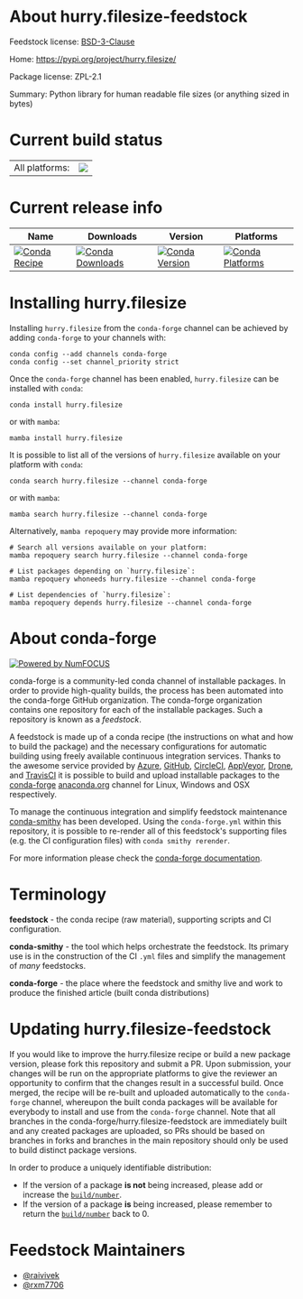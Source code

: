 About hurry.filesize-feedstock
==============================

Feedstock license: [BSD-3-Clause](https://github.com/conda-forge/hurry.filesize-feedstock/blob/main/LICENSE.txt)

Home: https://pypi.org/project/hurry.filesize/

Package license: ZPL-2.1

Summary: Python library for human readable file sizes (or anything sized in bytes)

Current build status
====================


<table><tr><td>All platforms:</td>
    <td>
      <a href="https://dev.azure.com/conda-forge/feedstock-builds/_build/latest?definitionId=9239&branchName=main">
        <img src="https://dev.azure.com/conda-forge/feedstock-builds/_apis/build/status/hurry.filesize-feedstock?branchName=main">
      </a>
    </td>
  </tr>
</table>

Current release info
====================

| Name | Downloads | Version | Platforms |
| --- | --- | --- | --- |
| [![Conda Recipe](https://img.shields.io/badge/recipe-hurry.filesize-green.svg)](https://anaconda.org/conda-forge/hurry.filesize) | [![Conda Downloads](https://img.shields.io/conda/dn/conda-forge/hurry.filesize.svg)](https://anaconda.org/conda-forge/hurry.filesize) | [![Conda Version](https://img.shields.io/conda/vn/conda-forge/hurry.filesize.svg)](https://anaconda.org/conda-forge/hurry.filesize) | [![Conda Platforms](https://img.shields.io/conda/pn/conda-forge/hurry.filesize.svg)](https://anaconda.org/conda-forge/hurry.filesize) |

Installing hurry.filesize
=========================

Installing `hurry.filesize` from the `conda-forge` channel can be achieved by adding `conda-forge` to your channels with:

```
conda config --add channels conda-forge
conda config --set channel_priority strict
```

Once the `conda-forge` channel has been enabled, `hurry.filesize` can be installed with `conda`:

```
conda install hurry.filesize
```

or with `mamba`:

```
mamba install hurry.filesize
```

It is possible to list all of the versions of `hurry.filesize` available on your platform with `conda`:

```
conda search hurry.filesize --channel conda-forge
```

or with `mamba`:

```
mamba search hurry.filesize --channel conda-forge
```

Alternatively, `mamba repoquery` may provide more information:

```
# Search all versions available on your platform:
mamba repoquery search hurry.filesize --channel conda-forge

# List packages depending on `hurry.filesize`:
mamba repoquery whoneeds hurry.filesize --channel conda-forge

# List dependencies of `hurry.filesize`:
mamba repoquery depends hurry.filesize --channel conda-forge
```


About conda-forge
=================

[![Powered by
NumFOCUS](https://img.shields.io/badge/powered%20by-NumFOCUS-orange.svg?style=flat&colorA=E1523D&colorB=007D8A)](https://numfocus.org)

conda-forge is a community-led conda channel of installable packages.
In order to provide high-quality builds, the process has been automated into the
conda-forge GitHub organization. The conda-forge organization contains one repository
for each of the installable packages. Such a repository is known as a *feedstock*.

A feedstock is made up of a conda recipe (the instructions on what and how to build
the package) and the necessary configurations for automatic building using freely
available continuous integration services. Thanks to the awesome service provided by
[Azure](https://azure.microsoft.com/en-us/services/devops/), [GitHub](https://github.com/),
[CircleCI](https://circleci.com/), [AppVeyor](https://www.appveyor.com/),
[Drone](https://cloud.drone.io/welcome), and [TravisCI](https://travis-ci.com/)
it is possible to build and upload installable packages to the
[conda-forge](https://anaconda.org/conda-forge) [anaconda.org](https://anaconda.org/)
channel for Linux, Windows and OSX respectively.

To manage the continuous integration and simplify feedstock maintenance
[conda-smithy](https://github.com/conda-forge/conda-smithy) has been developed.
Using the ``conda-forge.yml`` within this repository, it is possible to re-render all of
this feedstock's supporting files (e.g. the CI configuration files) with ``conda smithy rerender``.

For more information please check the [conda-forge documentation](https://conda-forge.org/docs/).

Terminology
===========

**feedstock** - the conda recipe (raw material), supporting scripts and CI configuration.

**conda-smithy** - the tool which helps orchestrate the feedstock.
                   Its primary use is in the construction of the CI ``.yml`` files
                   and simplify the management of *many* feedstocks.

**conda-forge** - the place where the feedstock and smithy live and work to
                  produce the finished article (built conda distributions)


Updating hurry.filesize-feedstock
=================================

If you would like to improve the hurry.filesize recipe or build a new
package version, please fork this repository and submit a PR. Upon submission,
your changes will be run on the appropriate platforms to give the reviewer an
opportunity to confirm that the changes result in a successful build. Once
merged, the recipe will be re-built and uploaded automatically to the
`conda-forge` channel, whereupon the built conda packages will be available for
everybody to install and use from the `conda-forge` channel.
Note that all branches in the conda-forge/hurry.filesize-feedstock are
immediately built and any created packages are uploaded, so PRs should be based
on branches in forks and branches in the main repository should only be used to
build distinct package versions.

In order to produce a uniquely identifiable distribution:
 * If the version of a package **is not** being increased, please add or increase
   the [``build/number``](https://docs.conda.io/projects/conda-build/en/latest/resources/define-metadata.html#build-number-and-string).
 * If the version of a package **is** being increased, please remember to return
   the [``build/number``](https://docs.conda.io/projects/conda-build/en/latest/resources/define-metadata.html#build-number-and-string)
   back to 0.

Feedstock Maintainers
=====================

* [@raivivek](https://github.com/raivivek/)
* [@rxm7706](https://github.com/rxm7706/)

